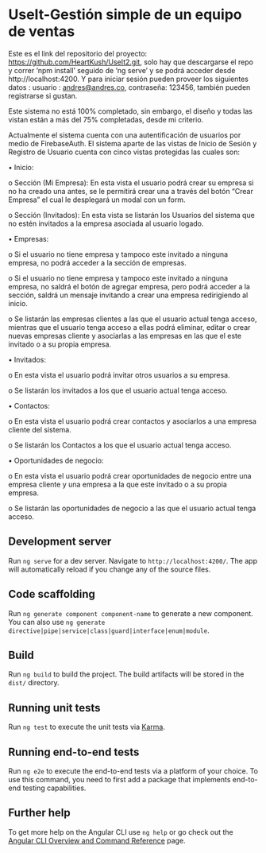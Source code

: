 # UseIt-Gestión simple de un equipo de ventas

Este es el link del repositorio del proyecto: https://github.com/HeartKush/UseIt2.git, solo hay que descargarse el repo y correr ‘npm install’ seguido de ‘ng serve’ y se podrá acceder desde http://localhost:4200. Y para iniciar sesión pueden proveer los siguientes datos : usuario : andres@andres.co, contraseña: 123456, también pueden registrarse si gustan.

Este sistema no está 100% completado, sin embargo, el diseño y todas las vistan están a más del 75% completadas, desde mi criterio.

Actualmente el sistema cuenta con una autentificación de usuarios por medio de FirebaseAuth. El sistema aparte de las vistas de Inicio de Sesión y Registro de Usuario cuenta con cinco vistas protegidas las cuales son:

•	Inicio:

o	Sección (Mi Empresa): En esta vista el usuario podrá crear su empresa si no ha creado una antes, se le permitirá crear una a través del botón “Crear Empresa” el cual le desplegará un modal con un form.

o	Sección (Invitados): En esta vista se listarán los Usuarios del sistema que no estén invitados a la empresa asociada al usuario logado.

•	Empresas:

o	Si el usuario no tiene empresa y tampoco este invitado a ninguna empresa, no podrá acceder a la sección de empresas. 

o	Si el usuario no tiene empresa y tampoco este invitado a ninguna empresa, no saldrá el botón de agregar empresa, pero podrá acceder a la sección, saldrá un mensaje invitando a crear una empresa redirigiendo al inicio.

o	Se listarán las empresas clientes a las que el usuario actual tenga acceso, mientras que el usuario tenga acceso a ellas podrá eliminar, editar o crear nuevas empresas cliente y asociarlas a las empresas en las que el este invitado o a su propia empresa.

•	Invitados:

o	En esta vista el usuario podrá invitar otros usuarios a su empresa.

o	Se listarán los invitados a los que el usuario actual tenga acceso.

•	Contactos:

o	En esta vista el usuario podrá crear contactos y asociarlos a una empresa cliente del sistema.

o	Se listarán los Contactos a los que el usuario actual tenga acceso.

•	Oportunidades de negocio:

o	En esta vista el usuario podrá crear oportunidades de negocio entre una empresa cliente y una empresa a la que este invitado o a su propia empresa.

o	Se listarán las oportunidades de negocio a las que el usuario actual tenga acceso.



## Development server

Run `ng serve` for a dev server. Navigate to `http://localhost:4200/`. The app will automatically reload if you change any of the source files.

## Code scaffolding

Run `ng generate component component-name` to generate a new component. You can also use `ng generate directive|pipe|service|class|guard|interface|enum|module`.

## Build

Run `ng build` to build the project. The build artifacts will be stored in the `dist/` directory.

## Running unit tests

Run `ng test` to execute the unit tests via [Karma](https://karma-runner.github.io).

## Running end-to-end tests

Run `ng e2e` to execute the end-to-end tests via a platform of your choice. To use this command, you need to first add a package that implements end-to-end testing capabilities.

## Further help

To get more help on the Angular CLI use `ng help` or go check out the [Angular CLI Overview and Command Reference](https://angular.io/cli) page.
